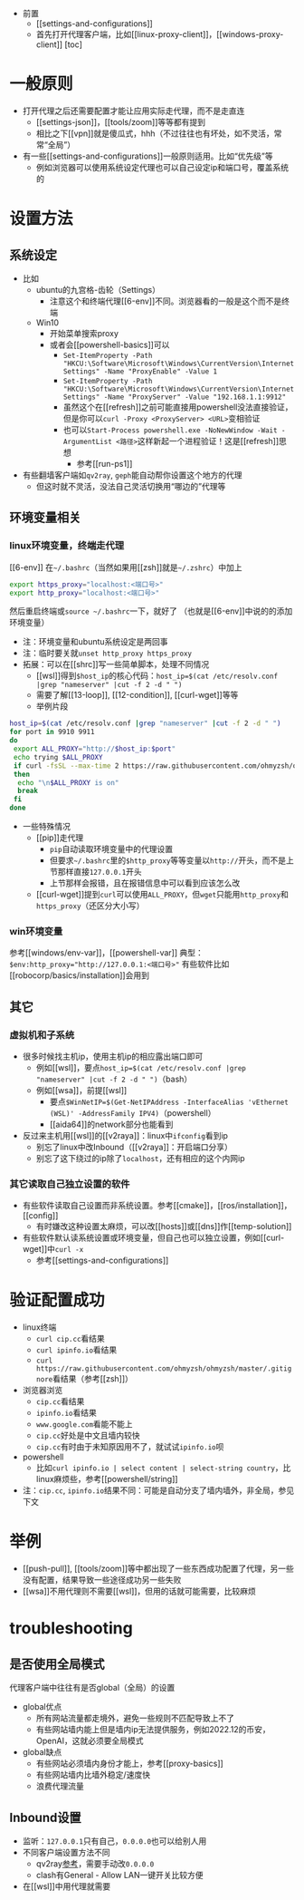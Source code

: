 - 前置
  - [[settings-and-configurations]]
  - 首先打开代理客户端，比如[[linux-proxy-client]]，[[windows-proxy-client]]
[toc]
# 一般原则
- 打开代理之后还需要配置才能让应用实际走代理，而不是走直连
  - [[settings-json]]，[[tools/zoom]]等等都有提到
  - 相比之下[[vpn]]就是傻瓜式，hhh（不过往往也有坏处，如不灵活，常常“全局”）
- 有一些[[settings-and-configurations]]一般原则适用。比如“优先级”等
  - 例如浏览器可以使用系统设定代理也可以自己设定ip和端口号，覆盖系统的
# 设置方法
## 系统设定
- 比如
  - ubuntu的九宫格-齿轮（Settings）
    - 注意这个和终端代理[[6-env]]不同。浏览器看的一般是这个而不是终端
  - Win10
    - 开始菜单搜索proxy
    - 或者会[[powershell-basics]]可以
      - `Set-ItemProperty -Path "HKCU:\Software\Microsoft\Windows\CurrentVersion\Internet Settings" -Name "ProxyEnable" -Value 1`
      - `Set-ItemProperty -Path "HKCU:\Software\Microsoft\Windows\CurrentVersion\Internet Settings" -Name "ProxyServer" -Value "192.168.1.1:9912"`
      - 虽然这个在[[refresh]]之前可能直接用powershell没法直接验证，但是你可以`curl -Proxy <ProxyServer> <URL>`变相验证
      - 也可以`Start-Process powershell.exe -NoNewWindow -Wait -ArgumentList <路径>`这样新起一个进程验证！这是[[refresh]]思想
        - 参考[[run-ps1]]
- 有些翻墙客户端如`qv2ray`, `geph`能自动帮你设置这个地方的代理
  - 但这时就不灵活，没法自己灵活切换用“哪边的”代理等
## 环境变量相关
### linux环境变量，终端走代理
[[6-env]]
在`~/.bashrc`（当然如果用[[zsh]]就是`~/.zshrc`）中加上
```sh
export https_proxy="localhost:<端口号>"
export http_proxy="localhost:<端口号>"
```
然后重启终端或`source ~/.bashrc`一下，就好了
（也就是[[6-env]]中说的的添加环境变量）
- 注：环境变量和ubuntu系统设定是两回事
- 注：临时要关就`unset http_proxy https_proxy`
- 拓展：可以在[[shrc]]写一些简单脚本，处理不同情况
  - [[wsl]]得到`$host_ip`的核心代码：`host_ip=$(cat /etc/resolv.conf |grep "nameserver" |cut -f 2 -d " ")`
  - 需要了解[[13-loop]], [[12-condition]], [[curl-wget]]等等
  - 举例片段
```sh
host_ip=$(cat /etc/resolv.conf |grep "nameserver" |cut -f 2 -d " ")
for port in 9910 9911
do
 export ALL_PROXY="http://$host_ip:$port"
 echo trying $ALL_PROXY
 if curl -fsSL --max-time 2 https://raw.githubusercontent.com/ohmyzsh/ohmyzsh/master/.gitignore
 then
  echo "\n$ALL_PROXY is on"
  break
 fi
done
```
- 一些特殊情况
  - [[pip]]走代理
    - `pip`自动读取环境变量中的代理设置
    - 但要求`~/.bashrc`里的`$http_proxy`等等变量以`http://`开头，而不是上节那样直接`127.0.0.1`开头
    - 上节那样会报错，且在报错信息中可以看到应该怎么改
  - [[curl-wget]]提到`curl`可以使用`ALL_PROXY`，但`wget`只能用`http_proxy`和`https_proxy`（还区分大小写）
### win环境变量
参考[[windows/env-var]]，[[powershell-var]]
典型：`$env:http_proxy="http://127.0.0.1:<端口号>"`
有些软件比如[[robocorp/basics/installation]]会用到
## 其它
### 虚拟机和子系统
- 很多时候找主机ip，使用主机ip的相应露出端口即可
  - 例如[[wsl]]，要点`host_ip=$(cat /etc/resolv.conf |grep "nameserver" |cut -f 2 -d " ")`（bash）
  - 例如[[wsa]]，前提[[wsl]]
    - 要点`$WinNetIP=$(Get-NetIPAddress -InterfaceAlias 'vEthernet (WSL)' -AddressFamily IPV4)`（powershell）
    - [[aida64]]的network部分也能看到
- 反过来主机用[[wsl]]的[[v2raya]]：linux中`ifconfig`看到ip
  - 别忘了linux中改Inbound（[[v2raya]]：开启端口分享）
  - 别忘了这下绕过的ip除了`localhost`，还有相应的这个内网ip
### 其它读取自己独立设置的软件
- 有些软件读取自己设置而非系统设置。参考[[cmake]]，[[ros/installation]]，[[config]]
  - 有时嫌改这种设置太麻烦，可以改[[hosts]]或[[dns]]作[[temp-solution]]
- 有些软件默认读系统设置或环境变量，但自己也可以独立设置，例如[[curl-wget]]中`curl -x`
  - 参考[[settings-and-configurations]]
# 验证配置成功
- linux终端
  - `curl cip.cc`看结果
  - `curl ipinfo.io`看结果
  - `curl https://raw.githubusercontent.com/ohmyzsh/ohmyzsh/master/.gitignore`看结果（参考[[zsh]]）
- 浏览器浏览
  - `cip.cc`看结果
  - `ipinfo.io`看结果
  - `www.google.com`看能不能上
  - `cip.cc`好处是中文且墙内较快
  - `cip.cc`有时由于未知原因用不了，就试试`ipinfo.io`呗
- powershell
  - 比如`curl ipinfo.io | select content | select-string country`，比linux麻烦些，参考[[powershell/string]]
- 注：`cip.cc`, `ipinfo.io`结果不同：可能是自动分支了墙内墙外，非全局，参见下文
# 举例
- [[push-pull]], [[tools/zoom]]等中都出现了一些东西成功配置了代理，另一些没有配置，结果导致一些途径成功另一些失败
- [[wsa]]不用代理则不需要[[wsl]]，但用的话就可能需要，比较麻烦
# troubleshooting
## 是否使用全局模式
代理客户端中往往有是否global（全局）的设置
- global优点
  - 所有网站流量都走境外，避免一些规则不匹配导致上不了
  - 有些网站墙内能上但是墙内ip无法提供服务，例如2022.12的币安，OpenAI，这就必须要全局模式
- global缺点
  - 有些网站必须墙内身份才能上，参考[[proxy-basics]]
  - 有些网站墙内比墙外稳定/速度快
  - 浪费代理流量
## Inbound设置
- 监听：`127.0.0.1`只有自己，`0.0.0.0`也可以给别人用
- 不同客户端设置方法不同
  - qv2ray[参考](https://github.com/qv2ray/qv2ray/issues/414)，需要手动改`0.0.0.0`
  - clash有General - Allow LAN一键开关比较方便
- 在[[wsl]]中用代理就需要